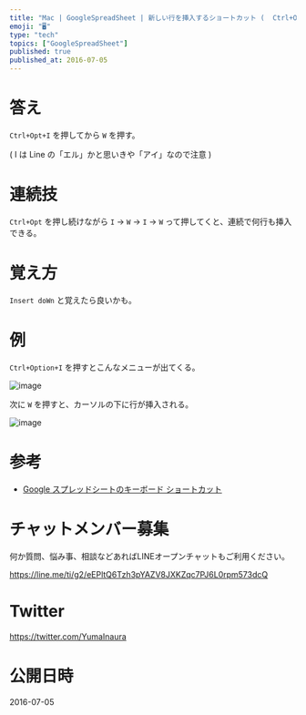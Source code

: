 ```yaml
---
title: "Mac | GoogleSpreadSheet | 新しい行を挿入するショートカット (  Ctrl+Opt+I → W )"
emoji: "🖥"
type: "tech"
topics: ["GoogleSpreadSheet"]
published: true
published_at: 2016-07-05
---
```


# 答え

`Ctrl+Opt+I` を押してから `W` を押す。

( I は Line の「エル」かと思いきや「アイ」なので注意 )

# 連続技

`Ctrl+Opt` を押し続けながら `I` → `W` → `I` → `W`  って押してくと、連続で何行も挿入できる。

# 覚え方

`Insert doWn` と覚えたら良いかも。

# 例

`Ctrl+Option+I` を押すとこんなメニューが出てくる。

![image](https://qiita-image-store.s3.amazonaws.com/0/89618/4c51aabf-fde1-a3fc-3b4c-883cd568befd.png)

次に `W` を押すと、カーソルの下に行が挿入される。

![image](https://qiita-image-store.s3.amazonaws.com/0/89618/a251e43c-c8d1-a12d-5cd4-2ab14214f29f.png)


# 参考

- [Google スプレッドシートのキーボード ショートカット](https://support.google.com/docs/answer/181110?hl=ja)








<!-- Update From Qiita API -->

# チャットメンバー募集


何か質問、悩み事、相談などあればLINEオープンチャットもご利用ください。

https://line.me/ti/g2/eEPltQ6Tzh3pYAZV8JXKZqc7PJ6L0rpm573dcQ





# Twitter


https://twitter.com/YumaInaura


<!-- Update From Qiita API -->



# 公開日時

2016-07-05
